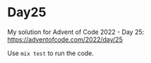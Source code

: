 # Day25

My solution for Advent of Code 2022 - Day 25: https://adventofcode.com/2022/day/25

Use `mix test` to run the code.
